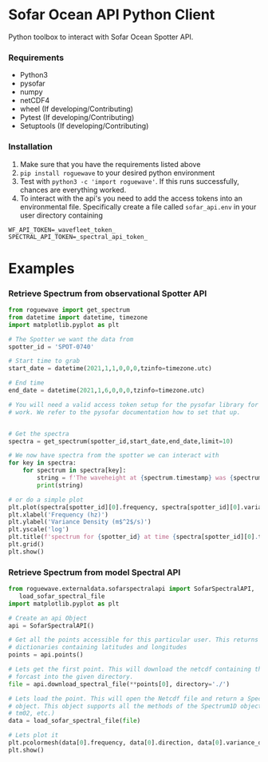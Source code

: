 # Sofar Ocean API Python Client
Python toolbox to interact with Sofar Ocean Spotter API.

### Requirements
- Python3
- pysofar
- numpy
- netCDF4
- wheel (If developing/Contributing)
- Pytest (If developing/Contributing)
- Setuptools (If developing/Contributing)

### Installation
1. Make sure that you have the requirements listed above
2. `pip install roguewave` to your desired python environment
3. Test with `python3 -c 'import roguewave'`. If this runs successfully, chances are everything worked.
4. To interact with the api's you need to add the access tokens into an environmental file. 
   Specifically create a file called `sofar_api.env` in your user directory containing
```shell
WF_API_TOKEN=_wavefleet_token_
SPECTRAL_API_TOKEN=_spectral_api_token_
```



# Examples
### Retrieve Spectrum from observational Spotter API
```python
from roguewave import get_spectrum
from datetime import datetime, timezone
import matplotlib.pyplot as plt

# The Spotter we want the data from
spotter_id = 'SPOT-0740'

# Start time to grab
start_date = datetime(2021,1,1,0,0,0,tzinfo=timezone.utc)

# End time
end_date = datetime(2021,1,6,0,0,0,tzinfo=timezone.utc)

# You will need a valid access token setup for the pysofar library for this to
# work. We refer to the pysofar documentation how to set that up.


# Get the spectra
spectra = get_spectrum(spotter_id,start_date,end_date,limit=10)

# We now have spectra from the spotter we can interact with
for key in spectra:
    for spectrum in spectra[key]:
        string = f'The waveheight at {spectrum.timestamp} was {spectrum.hm0()} meter'
        print(string)

# or do a simple plot
plt.plot(spectra[spotter_id][0].frequency, spectra[spotter_id][0].variance_density,'k')
plt.xlabel('Frequency (hz)')
plt.ylabel('Variance Density (m$^2$/s)')
plt.yscale('log')
plt.title(f'spectrum for {spotter_id} at time {spectra[spotter_id][0].timestamp}')
plt.grid()
plt.show()
```

### Retrieve Spectrum from model Spectral API

```python
from roguewave.externaldata.sofarspectralapi import SofarSpectralAPI,
   load_sofar_spectral_file
import matplotlib.pyplot as plt

# Create an api Object
api = SofarSpectralAPI()

# Get all the points accessible for this particular user. This returns a list
# dictionaries containing latitudes and longitudes
points = api.points()

# Lets get the first point. This will download the netcdf containing the spectral
# forcast into the given directory.
file = api.download_spectral_file(**points[0], directory='./')

# Lets load the point. This will open the Netcdf file and return a Spectrum2D
# object. This object supports all the methods of the Spectrum1D object (hm0, 
# tm02, etc.)
data = load_sofar_spectral_file(file)

# Lets plot it
plt.pcolormesh(data[0].frequency, data[0].direction, data[0].variance_density)
plt.show()
```